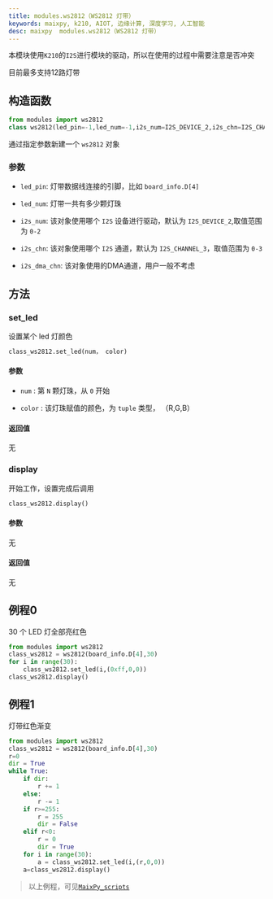 ```yaml
---
title: modules.ws2812（WS2812 灯带）
keywords: maixpy, k210, AIOT, 边缘计算, 深度学习, 人工智能
desc: maixpy  modules.ws2812（WS2812 灯带）
---
```



本模块使用`K210`的`I2S`进行模块的驱动，所以在使用的过程中需要注意是否冲突
  
目前最多支持12路灯带

## 构造函数

```python
from modules import ws2812
class ws2812(led_pin=-1,led_num=-1,i2s_num=I2S_DEVICE_2,i2s_chn=I2S_CHANNEL_3,i2s_dma_chn=DMAC_CHANNEL1)
```
通过指定参数新建一个 `ws2812` 对象

### 参数

* `led_pin`: 灯带数据线连接的引脚，比如 `board_info.D[4]`

* `led_num`: 灯带一共有多少颗灯珠

* `i2s_num`: 该对象使用哪个 `I2S` 设备进行驱动，默认为 `I2S_DEVICE_2`,取值范围为 `0-2`

* `i2s_chn`: 该对象使用哪个 `I2S` 通道，默认为 `I2S_CHANNEL_3`，取值范围为 `0-3`

* `i2s_dma_chn`: 该对象使用的DMA通道，用户一般不考虑

## 方法


### set_led

设置某个 led 灯颜色

```python
class_ws2812.set_led(num， color)
```

#### 参数

* `num` : 第 `N` 颗灯珠，从 `0` 开始

* `color` : 该灯珠赋值的颜色，为 `tuple` 类型， （R,G,B）

#### 返回值

无

### display

开始工作，设置完成后调用

```python
class_ws2812.display()
```

#### 参数

无

#### 返回值

无

## 例程0

30 个 LED 灯全部亮红色

```python
from modules import ws2812
class_ws2812 = ws2812(board_info.D[4],30)
for i in range(30):
    class_ws2812.set_led(i,(0xff,0,0))
class_ws2812.display()
```

## 例程1

灯带红色渐变

```python
from modules import ws2812
class_ws2812 = ws2812(board_info.D[4],30)
r=0
dir = True
while True:
    if dir:
        r += 1
    else:
        r -= 1
    if r>=255:
        r = 255
        dir = False
    elif r<0:
        r = 0
        dir = True
    for i in range(30):
        a = class_ws2812.set_led(i,(r,0,0))
    a=class_ws2812.display()
```

> 以上例程，可见[`MaixPy_scripts`](https://github.com/sipeed/MaixPy_scripts/tree/master/modules/grove/ws2812)
